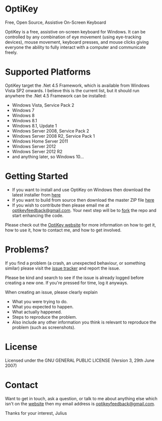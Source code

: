 # OptiKey

Free, Open Source, Assistive On-Screen Keyboard

OptiKey is a free, assistive on-screen keyboard for Windows. It can be controlled by any combination of eye movement (using eye-tracking devices), mouse movement, keyboard presses, and mouse clicks giving everyone the ability to fully interact with a computer and communicate freely.

# Supported Platforms

OptiKey target the .Net 4.5 Framework, which is available from Windows Vista SP2 onwards. I believe this is the current list, but it should run anywhere the .Net 4.5 Framework can be installed:

* Windows Vista, Service Pack 2
* Windows 7
* Windows 8
* Windows 8.1
* Windows 8.1, Update 1
* Windows Server 2008, Service Pack 2
* Windows Server 2008 R2, Service Pack 1
* Windows Home Server 2011
* Windows Server 2012
* Windows Server 2012 R2
* and anything later, so Windows 10...

# Getting Started

* If you want to install and use OptiKey on Windows then download the latest installer from [here](https://github.com/JuliusSweetland/OptiKey/releases/latest)
* If you want to build from source then download the master ZIP file [here](https://github.com/JuliusSweetland/OptiKey/archive/master.zip)
* If you wish to contribute then please email me at <optikeyfeedback@gmail.com>. Your next step will be to [fork](https://github.com/JuliusSweetland/OptiKey/fork) the repo and start enhancing the code.

Please check out the [OptiKey website](http://www.optikey.org) for more information on how to get it, how to use it, how to contact me, and how to get involved.

# Problems?

If you find a problem (a crash, an unexpected behaviour, or something similar) please visit the [issue tracker](https://github.com/JuliusSweetland/OptiKey/issues) and report the issue.

Please be kind and search to see if the issue is already logged before creating a new one. If you're pressed for time, log it anyways.

When creating an issue, please clearly explain

* What you were trying to do.
* What you expected to happen.
* What actually happened.
* Steps to reproduce the problem.
* Also include any other information you think is relevant to reproduce the problem (such as screenshots).

# License

Licensed under the GNU GENERAL PUBLIC LICENSE (Version 3, 29th June 2007)

# Contact

Want to get in touch, ask a question, or talk to me about anything else which isn't on the [website](http://www.optikey.org) then my email address is <optikeyfeedback@gmail.com>.

Thanks for your interest,
Julius
